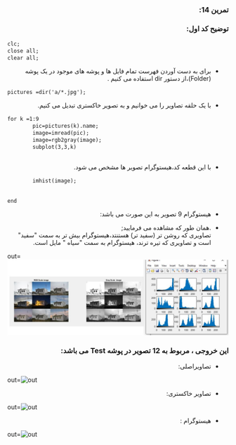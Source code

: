 <div dir ="rtl">

###  تمرین 14:<br/>
</div>

<div dir ="rtl">

###   توضیح کد اول:
</div>



```
clc;
close all;
clear all;
```


<div dir ="rtl">

*    برای به دست آوردن فهرست تمام فایل ها و پوشه های موجود در یک پوشه (Folder)،از دستور dir استفاده می کنیم . <br/>



</div>


```
pictures =dir('a/*.jpg');
```
<div dir ="rtl">



*    با یک حلقه تصاویر را می خوانیم و به تصویر خاکستری تبدیل می کنیم. <br/>


</div>



```
for k =1:9
        pic=pictures(k).name;
        image=imread(pic);
        image=rgb2gray(image);
        subplot(3,3,k)
        
   ```   
       
       
 <div dir ="rtl">
 
*   با این قطعه کد،هیستوگرام تصویر ها مشخص می شود. <br/>

</div>
 
          
  ```
          imhist(image);
         
  ```
       
       
  ```
  end

```

<div dir ="rtl">

*    هیستوگرام 9 تصویر به این صورت می باشد: <br/>

 
*  .همان طور که مشاهده می فرمایید;<br/> تصاویری که روشن تر (سفید تر) هستنتد،هیستوگرام بیش تر به سمت "سفید" است و  تصاویری که تیره ترند، هیستوگرام به سمت "سیاه " مایل است.



</div>



out=![out](te14.JPG )


<div dir ="rtl">

###  این خروجی ، مربوط به 12 تصویر در پوشه Test می باشد: <br/>

</div>


<div dir ="rtl">

*   تصاویراصلی: <br/>

</div>









out=![out](tt14a.JPG )

<div dir ="rtl">

*   تصاویر خاکستری: <br/>

</div>

out=![out](tt14b.JPG )


<div dir ="rtl">

*   هیستوگرام : <br/>

</div>


out=![out](tt14c.JPG )





